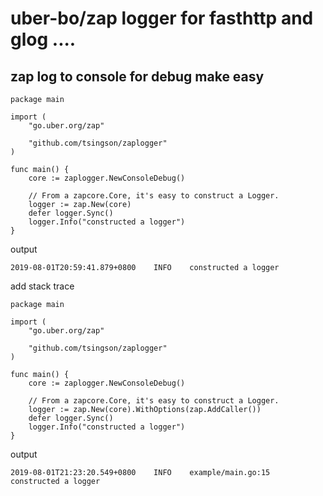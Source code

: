 # uber-bo/zap logger for fasthttp and glog ....



## zap log to console for debug make easy

```
package main

import (
	"go.uber.org/zap"

	"github.com/tsingson/zaplogger"
)

func main() {
	core := zaplogger.NewConsoleDebug()

	// From a zapcore.Core, it's easy to construct a Logger.
	logger := zap.New(core)
	defer logger.Sync()
	logger.Info("constructed a logger")
}

```

output

```
2019-08-01T20:59:41.879+0800    INFO    constructed a logger

```


add  stack trace

```
package main

import (
	"go.uber.org/zap"

	"github.com/tsingson/zaplogger"
)

func main() {
	core := zaplogger.NewConsoleDebug()

	// From a zapcore.Core, it's easy to construct a Logger.
	logger := zap.New(core).WithOptions(zap.AddCaller())
	defer logger.Sync()
	logger.Info("constructed a logger")
}
```

output
```
2019-08-01T21:23:20.549+0800    INFO    example/main.go:15  constructed a logger

```